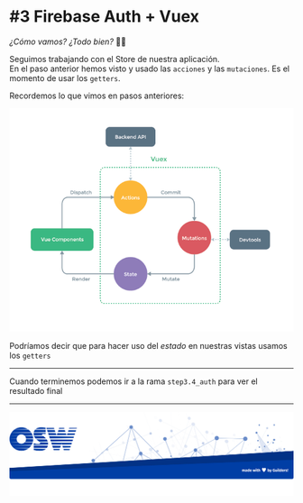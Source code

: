 # #3 Firebase Auth + Vuex

_¿Cómo vamos? ¿Todo bien?_ 🤗🤗  

Seguimos trabajando con el Store de nuestra aplicación.  
En el paso anterior hemos visto y usado las `acciones` y las `mutaciones`. Es el momento de usar los `getters`. 

Recordemos lo que vimos en pasos anteriores:

![vuex](./assets/img/vuex.png)

Podríamos decir que para hacer uso del _estado_ en nuestras vistas usamos los `getters` 


---

Cuando terminemos podemos ir a la rama `step3.4_auth` para ver el resultado final

--- 

![footer](./assets/img/footer.png)
